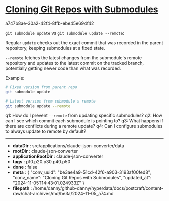 # [Cloning Git Repos with Submodules](https://claude.ai/chat/be3ae4a9-51cd-42f6-a903-3193af00fed8)

a747b8ae-30a2-42f4-8ffb-ebe45e694f42

 `git submodule update` vs `git submodule update --remote`:

Regular `update` checks out the exact commit that was recorded in the parent repository, keeping submodules at a fixed state.

`--remote` fetches the latest changes from the submodule's remote repository and updates to the latest commit on the tracked branch, potentially getting newer code than what was recorded.

Example:
```bash
# Fixed version from parent repo
git submodule update

# Latest version from submodule's remote
git submodule update --remote
```

q1: How do I prevent `--remote` from updating specific submodules?
q2: How can I see which commit each submodule is pointing to?
q3: What happens if there are conflicts during a remote update?
q4: Can I configure submodules to always update to remote by default?

---

* **dataDir** : src/applications/claude-json-converter/data
* **rootDir** : claude-json-converter
* **applicationRootDir** : claude-json-converter
* **tags** : p10.p20.p30.p40.p50
* **done** : false
* **meta** : {
  "conv_uuid": "be3ae4a9-51cd-42f6-a903-3193af00fed8",
  "conv_name": "Cloning Git Repos with Submodules",
  "updated_at": "2024-11-05T14:43:01.024933Z"
}
* **filepath** : /home/danny/github-danny/hyperdata/docs/postcraft/content-raw/chat-archives/md/be3a/2024-11-05_a74.md